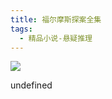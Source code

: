 ```yaml
---
title: 福尔摩斯探案全集
tags:
  - 精品小说-悬疑推理
---
```


![](https://wfqqreader-1252317822.image.myqcloud.com/cover/127/805127/s_805127.jpg)

undefined